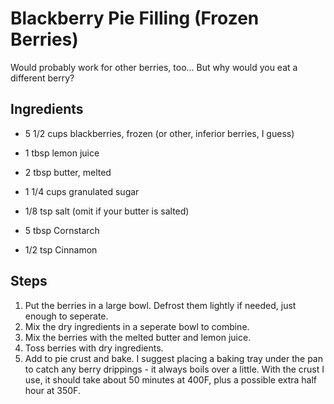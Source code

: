 Blackberry Pie Filling (Frozen Berries)
=======================================
Would probably work for other berries, too... But why would you eat a different berry?

Ingredients
-----------
* 5 1/2 cups blackberries, frozen (or other, inferior berries, I guess)
* 1 tbsp lemon juice
* 2 tbsp butter, melted

* 1 1/4 cups granulated sugar
* 1/8 tsp salt (omit if your butter is salted)
* 5 tbsp Cornstarch
* 1/2 tsp Cinnamon


Steps
-----
1. Put the berries in a large bowl. Defrost them lightly if needed, just enough to seperate.
2. Mix the dry ingredients in a seperate bowl to combine.
3. Mix the berries with the melted butter and lemon juice.
4. Toss berries with dry ingredients.
5. Add to pie crust and bake. I suggest placing a baking tray under the pan to catch any berry drippings - it always boils over a little. With the crust I use, it should take about 50 minutes at 400F, plus a possible extra half hour at 350F.
